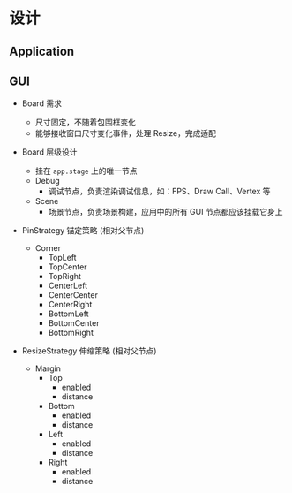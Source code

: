 # 设计

## Application

## GUI

- Board 需求
    - 尺寸固定，不随着包围框变化
    - 能够接收窗口尺寸变化事件，处理 Resize，完成适配
- Board 层级设计
    - 挂在 `app.stage` 上的唯一节点
    - Debug
        - 调试节点，负责渲染调试信息，如：FPS、Draw Call、Vertex 等
    - Scene
        - 场景节点，负责场景构建，应用中的所有 GUI 节点都应该挂载它身上

- PinStrategy 锚定策略 (相对父节点)
    - Corner
        - TopLeft
        - TopCenter
        - TopRight
        - CenterLeft
        - CenterCenter
        - CenterRight
        - BottomLeft
        - BottomCenter
        - BottomRight

- ResizeStrategy 伸缩策略 (相对父节点)
    - Margin
        - Top
            - enabled
            - distance
        - Bottom
            - enabled
            - distance
        - Left
            - enabled
            - distance
        - Right
            - enabled
            - distance
